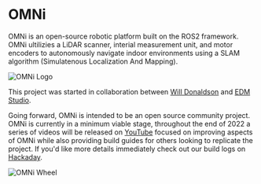 # OMNi

OMNi is an open-source robotic platform built on the ROS2 framework. OMNi ultilizies a LiDAR scanner, interial measurement unit, and motor encoders to autonomously navigate indoor environments using a SLAM algorithm (Simulatenous Localization And Mapping).

![OMNi Logo](https://github.com/WillDonaldson/OMNi/main/media/OMNi-Logo.png)

This project was started in collaboration between [Will Donaldson](https://www.willdonaldson.io) and [EDM Studio](https://www.edmstudio.com/).

Going forward, OMNi is intended to be an open source community project. OMNi is currently in a minimum viable stage, throughout the end of 2022 a series of videos will be released on [YouTube](https://www.youtube.com/@willdonaldson) focused on improving aspects of OMNi while also providing build guides for others looking to replicate the project. If you'd like more details immediately check out our build logs on [Hackaday](https://hackaday.io/project/181888-omni).

![OMNi Wheel](https://github.com/WillDonaldson/OMNi/main/media/OMNi-Wheel.png?raw=true)
